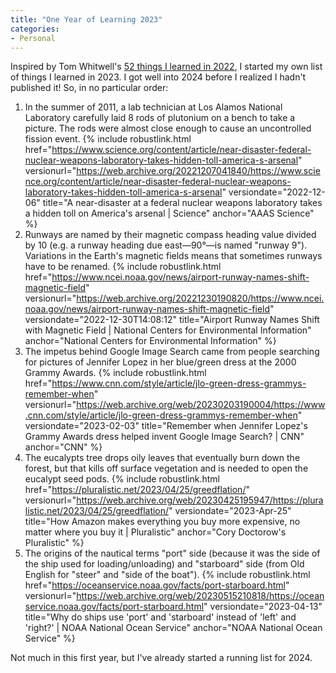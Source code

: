 ```yaml
---
title: "One Year of Learning 2023"
categories:
- Personal
---
```

Inspired by Tom Whitwell's [52 things I learned in 2022](https://medium.com/magnetic/52-things-i-learned-in-2022-db5fcd4aea6e), I started my own list of things I learned in 2023. 
I got well into 2024 before I realized I hadn't published it! 
So, in no particular order:

1. In the summer of 2011, a lab technician at Los Alamos National Laboratory carefully laid 8 rods of plutonium on a bench to take a picture. The rods were almost close enough to cause an uncontrolled fission event.  {% include robustlink.html href="https://www.science.org/content/article/near-disaster-federal-nuclear-weapons-laboratory-takes-hidden-toll-america-s-arsenal" versionurl="https://web.archive.org/20221207041840/https://www.science.org/content/article/near-disaster-federal-nuclear-weapons-laboratory-takes-hidden-toll-america-s-arsenal" versiondate="2022-12-06" title="A near-disaster at a federal nuclear weapons laboratory takes a hidden toll on America's arsenal | Science" anchor="AAAS Science" %}
1. Runways are named by their magnetic compass heading value divided by 10 (e.g. a runway heading due east—90°—is named "runway 9"). Variations in the Earth's magnetic fields means that sometimes runways have to be renamed.  {% include robustlink.html href="https://www.ncei.noaa.gov/news/airport-runway-names-shift-magnetic-field" versionurl="https://web.archive.org/20221230190820/https://www.ncei.noaa.gov/news/airport-runway-names-shift-magnetic-field" versiondate="2022-12-30T14:08:12" title="Airport Runway Names Shift with Magnetic Field | National Centers for Environmental Information" anchor="National Centers for Environmental Information" %}
1. The impetus behind Google Image Search came from people searching for pictures of Jennifer Lopez in her blue/green dress at the 2000 Grammy Awards. {% include robustlink.html href="https://www.cnn.com/style/article/jlo-green-dress-grammys-remember-when" versionurl="https://web.archive.org/web/20230203190004/https://www.cnn.com/style/article/jlo-green-dress-grammys-remember-when" versiondate="2023-02-03" title="Remember when Jennifer Lopez's Grammy Awards dress helped invent Google Image Search? | CNN" anchor="CNN" %} 
1. The eucalypts tree drops oily leaves that eventually burn down the forest, but that kills off surface vegetation and is needed to open the eucalypt seed pods. {% include robustlink.html href="https://pluralistic.net/2023/04/25/greedflation/" versionurl="https://web.archive.org/web/20230425195947/https://pluralistic.net/2023/04/25/greedflation/" versiondate="2023-Apr-25" title="How Amazon makes everything you buy more expensive, no matter where you buy it | Pluralistic" anchor="Cory Doctorow's Pluralistic" %}
1. The origins of the nautical terms "port" side (because it was the side of the ship used for loading/unloading) and "starboard" side (from Old English for "steer" and "side of the boat"). {% include robustlink.html href="https://oceanservice.noaa.gov/facts/port-starboard.html" versionurl="https://web.archive.org/web/20230515210818/https://oceanservice.noaa.gov/facts/port-starboard.html" versiondate="2023-04-13" title="Why do ships use 'port' and 'starboard' instead of 'left' and 'right?' | NOAA National Ocean Service" anchor="NOAA National Ocean Service" %}

Not much in this first year, but I've already started a running list for 2024.